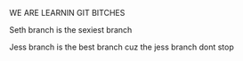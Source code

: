 WE ARE LEARNIN GIT BITCHES

Seth branch is the sexiest branch


Jess branch is the best branch cuz the jess branch dont stop